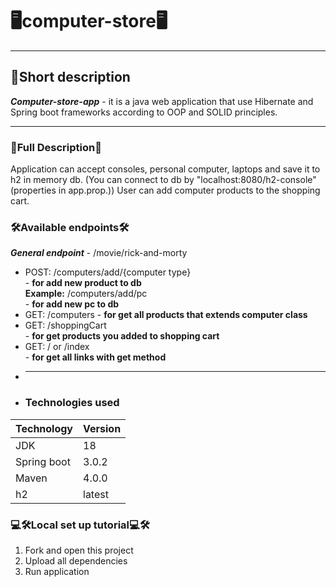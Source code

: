 # 🖥computer-store🖥
___
## 📄Short description
___Computer-store-app___ - it is a java web application that use Hibernate and Spring boot frameworks according to OOP and SOLID principles.
___
### 📑Full Description📑
Application can accept consoles, personal computer, laptops and save it to h2 in memory db.
(You can connect to db by "localhost:8080/h2-console" (properties in app.prop.))
User can add computer products to the shopping cart.
### 🛠Available endpoints🛠
___**General endpoint**___ - /movie/rick-and-morty
+ POST: /computers/add/{computer type}  <br /> - **for add new product to db** <br />
  **Example:** /computers/add/pc </br> - **for add new pc to db**
+ GET: /computers - **for get all products that extends computer class**</br>
+ GET: /shoppingCart </br> - **for get products you added to shopping cart**
+ GET: / or /index  <br /> - **for get all links with get method**
+ ___
+ ### Technologies used
| Technology  | Version |
|-------------|---------|
| JDK         | 18      |
| Spring boot | 3.0.2   |
| Maven       | 4.0.0   |
  | h2        |  latest|

### 💻🛠Local set up tutorial💻🛠
1. Fork and open this project
2. Upload all dependencies
3. Run application